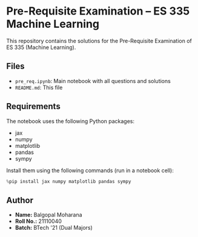 # Pre-Requisite Examination – ES 335 Machine Learning

This repository contains the solutions for the Pre-Requisite Examination of ES 335 (Machine Learning).

## Files
- `pre_req.ipynb`: Main notebook with all questions and solutions
- `README.md`: This file

## Requirements
The notebook uses the following Python packages:
- jax
- numpy
- matplotlib
- pandas
- sympy

Install them using the following commands (run in a notebook cell):
```python
%pip install jax numpy matplotlib pandas sympy
```


## Author
- **Name:** Balgopal Moharana
- **Roll No.:** 21110040
- **Batch:** BTech '21 (Dual Majors)


